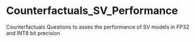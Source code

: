 # Counterfactuals_SV_Performance
Counterfactuals Questions to asses the performance of SV models in FP32 and INT8 bit precision

